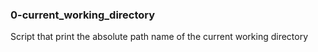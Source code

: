 ### 0-current_working_directory
Script that print the absolute path name of the current working directory
